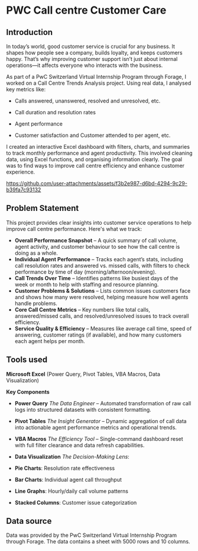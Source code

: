 # PWC Call centre Customer Care
## Introduction

In today’s world, good customer service is crucial for any business. It shapes how people see a company, builds loyalty, and keeps customers happy. That’s why improving customer support isn’t just about internal operations—it affects everyone who interacts with the business.

As part of a PwC Switzerland Virtual Internship Program through Forage, I worked on a Call Centre Trends Analysis project. Using real data, I analysed key metrics like:

- Calls answered, unanswered, resolved and unresolved, etc.

- Call duration and resolution rates

- Agent performance

- Customer satisfaction and Customer attended to per agent, etc.


I created an interactive Excel dashboard with filters, charts, and summaries to track monthly performance and agent productivity. This involved cleaning data, using Excel functions, and organising information clearly. The goal was to find ways to improve call centre efficiency and enhance customer experience.

https://github.com/user-attachments/assets/f3b2e987-d6bd-4294-9c29-b39fa7c93132

## Problem Statement

This project provides clear insights into customer service operations to help improve call centre performance. Here's what we track:

- **Overall Performance Snapshot** – A quick summary of call volume, agent activity, and customer behaviour to see how the call centre is doing as a whole.
- **Individual Agent Performance** – Tracks each agent’s stats, including call resolution rates and answered vs. missed calls, with filters to check performance by time of day (morning/afternoon/evening).
- **Call Trends Over Time** – Identifies patterns like busiest days of the week or month to help with staffing and resource planning.
- **Customer Problems & Solutions** – Lists common issues customers face and shows how many were resolved, helping measure how well agents handle problems.
- **Core Call Centre Metrics** – Key numbers like total calls, answered/missed calls, and resolved/unresolved issues to track overall efficiency.
- **Service Quality & Efficiency** – Measures like average call time, speed of answering, customer ratings (if available), and how many customers each agent helps per month.

## Tools used

**Microsoft Excel** (Power Query, Pivot Tables, VBA Macros, Data Visualization)

**Key Components**

- **Power Query**
  *The Data Engineer* – Automated transformation of raw call logs into structured datasets with consistent formatting.
- **Pivot Tables**
  *The Insight Generator* – Dynamic aggregation of call data into actionable agent performance metrics and operational trends.
- **VBA Macros**
  *The Efficiency Tool* – Single-command dashboard reset with full filter clearance and data refresh capabilities.
- **Data Visualization**
  *The Decision-Making Lens*:

- **Pie Charts**: Resolution rate effectiveness
- **Bar Charts**: Individual agent call throughput
- **Line Graphs**: Hourly/daily call volume patterns
- **Stacked Columns**: Customer issue categorization

## Data source

Data was provided by the PwC Switzerland Virtual Internship Program through Forage. The data contains a sheet with 5000 rows and 10 columns. 
